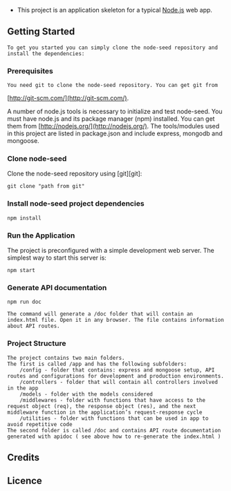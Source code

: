* This project is an application skeleton for a typical [Node.js](https://nodejs.org/) web app.

## Getting Started
    To get you started you can simply clone the node-seed repository and install the dependencies:

### Prerequisites
    You need git to clone the node-seed repository. You can get git from
[http://git-scm.com/](http://git-scm.com/).

A number of node.js tools is necessary to initialize and test node-seed. You must have node.js and its package manager (npm) installed. You can get them from  [http://nodejs.org/](http://nodejs.org/). The tools/modules used in this project are listed in package.json and include express, mongodb and mongoose.

### Clone node-seed
Clone the node-seed repository using [git][git]:

    git clone "path from git"

### Install node-seed project dependencies

    npm install

### Run the Application

The project is preconfigured with a simple development web server.  The simplest way to start this server is:

    npm start

### Generate API documentation

    npm run doc

    The command will generate a /doc folder that will contain an index.html file. Open it in any browser. The file contains information about API routes.

### Project Structure

    The project contains two main folders.
    The first is called /app and has the following subfolders:
        /config - folder that contains: express and mongoose setup, API routes and configurations for development and production environments.
        /controllers - folder that will contain all controllers involved in the app
        /models - folder with the models considered
        /middlewares - folder with functions that have access to the request object (req), the response object (res), and the next middleware function in the application’s request-response cycle
        /utilities - folder with functions that can be used in app to avoid repetitive code
    The second folder is called /doc and contains API route documentation generated with apidoc ( see above how to re-generate the index.html )

## Credits

## Licence

